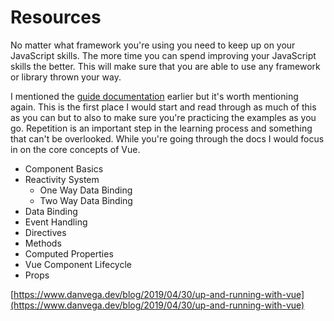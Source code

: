 # Resources

No matter what framework you're using you need to keep up on your JavaScript skills. The more time you can spend improving your JavaScript skills the better. This will make sure that you are able to use any framework or library thrown your way.

I mentioned the [guide documentation](https://vuejs.org/v2/guide/) earlier but it's worth mentioning again. This is the first place I would start and read through as much of this as you can but to also to make sure you're practicing the examples as you go. Repetition is an important step in the learning process and something that can't be overlooked. While you're going through the docs I would focus in on the core concepts of Vue.

- Component Basics
- Reactivity System
    - One Way Data Binding
    - Two Way Data Binding
- Data Binding
- Event Handling
- Directives
- Methods
- Computed Properties
- Vue Component Lifecycle
- Props

[https://www.danvega.dev/blog/2019/04/30/up-and-running-with-vue](https://www.danvega.dev/blog/2019/04/30/up-and-running-with-vue)


